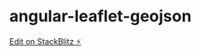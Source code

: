 # angular-leaflet-geojson

[Edit on StackBlitz ⚡️](https://stackblitz.com/edit/angular-leaflet-geojson)